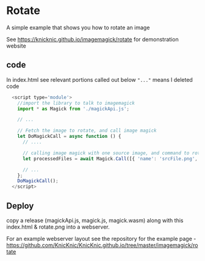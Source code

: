 # Rotate
A simple example that shows you how to rotate an image

See https://knicknic.github.io/imagemagick/rotate for demonstration website

## code
In index.html see relevant portions called out below `"..."` means I deleted code
```js
  <script type='module'>
    //import the library to talk to imagemagick
    import * as Magick from './magickApi.js';

    // ...

    // Fetch the image to rotate, and call image magick
    let DoMagickCall = async function () {
      // ....

      // calling image magick with one source image, and command to rotate & resize image
      let processedFiles = await Magick.Call([{ 'name': 'srcFile.png', 'content': sourceBytes }], ["convert", "srcFile.png", "-rotate", "90", "-resize", "200%", "out.png"]);

      // ...
    };
    DoMagickCall();
  </script>
``` 

## Deploy
copy a release (magickApi.js, magick.js, magick.wasm) along with this index.html & rotate.png into a webserver.

For an example webserver layout see the repository for the example page - https://github.com/KnicKnic/KnicKnic.github.io/tree/master/imagemagick/rotate

